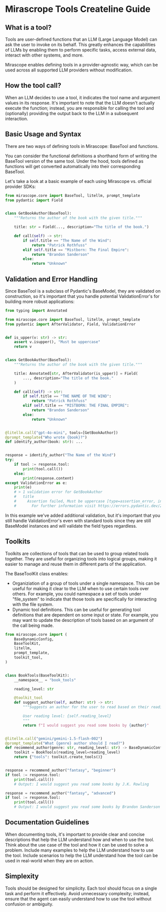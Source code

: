 # Mirascrope Tools Createline Guide

## What is a tool?

Tools are user-defined functions that an LLM (Large Language Model) can ask the user to invoke on its behalf. This greatly enhances the capabilities of LLMs by enabling them to perform specific tasks, access external data, interact with other systems, and more.

Mirascope enables defining tools in a provider-agnostic way, which can be used across all supported LLM providers without modification.

## How the tool call?

When an LLM decides to use a tool, it indicates the tool name and argument values in its response. It's important to note that the LLM doesn't actually execute the function; instead, you are responsible for calling the tool and (optionally) providing the output back to the LLM in a subsequent interaction. 

## Basic Usage and Syntax 

There are two ways of defining tools in Mirascope: BaseTool and functions.

You can consider the functional definitions a shorthand form of writing the BaseTool version of the same tool. Under the hood, tools defined as functions will get converted automatically into their corresponding BaseTool.

Let's take a look at a basic example of each using Mirascope vs. official provider SDKs:
```python
from mirascope.core import BaseTool, litellm, prompt_template
from pydantic import Field


class GetBookAuthor(BaseTool):
    """Returns the author of the book with the given title."""

    title: str = Field(..., description="The title of the book.")

    def call(self) -> str:
        if self.title == "The Name of the Wind":
            return "Patrick Rothfuss"
        elif self.title == "Mistborn: The Final Empire":
            return "Brandon Sanderson"
        else:
            return "Unknown"
```

## Validation and Error Handling
Since BaseTool is a subclass of Pydantic's BaseModel, they are validated on construction, so it's important that you handle potential ValidationError's for building more robust applications:
```python
from typing import Annotated

from mirascope.core import BaseTool, litellm, prompt_template
from pydantic import AfterValidator, Field, ValidationError


def is_upper(v: str) -> str:
    assert v.isupper(), "Must be uppercase"
    return v


class GetBookAuthor(BaseTool):
    """Returns the author of the book with the given title."""

    title: Annotated[str, AfterValidator(is_upper)] = Field(
        ..., description="The title of the book."
    )

    def call(self) -> str:
        if self.title == "THE NAME OF THE WIND":
            return "Patrick Rothfuss"
        elif self.title == "MISTBORN: THE FINAL EMPIRE":
            return "Brandon Sanderson"
        else:
            return "Unknown"


@litellm.call("gpt-4o-mini", tools=[GetBookAuthor])
@prompt_template("Who wrote {book}?")
def identify_author(book: str): ...


response = identify_author("The Name of the Wind")
try:
    if tool := response.tool:
        print(tool.call())
    else:
        print(response.content)
except ValidationError as e:
    print(e)
    # > 1 validation error for GetBookAuthor
    #   title
    #     Assertion failed, Must be uppercase [type=assertion_error, input_value='The Name of the Wind', input_type=str]
    #       For further information visit https://errors.pydantic.dev/2.8/v/assertion_error
```

In this example we've added additional validation, but it's important that you still handle ValidationError's even with standard tools since they are still BaseModel instances and will validate the field types regardless.


## Toolkits

Toolkits are collections of tools that can be used to group related tools together. They are useful for organizing tools into logical groups, making it easier to manage and reuse them in different parts of the application.

The BaseToolKit class enables:

- Organiziation of a group of tools under a single namespace. This can be useful for making it clear to the LLM when to use certain tools over others. For example, you could namespace a set of tools under "file_system" to indicate that those tools are specifically for interacting with the file system.
- Dynamic tool definitions. This can be useful for generating tool definitions that are dependent on some input or state. For example, you may want to update the description of tools based on an argument of the call being made.

```python
from mirascope.core import (
    BaseDynamicConfig,
    BaseToolKit,
    litellm,
    prompt_template,
    toolkit_tool,
)


class BookTools(BaseToolKit):
    __namespace__ = "book_tools"

    reading_level: str

    @toolkit_tool
    def suggest_author(self, author: str) -> str:
        """Suggests an author for the user to read based on their reading level.

        User reading level: {self.reading_level}
        """
        return f"I would suggest you read some books by {author}"


@litellm.call("gemini/gemini-1.5-flash-002")
@prompt_template("What {genre} author should I read?")
def recommend_author(genre: str, reading_level: str) -> BaseDynamicConfig:
    toolkit = BookTools(reading_level=reading_level)
    return {"tools": toolkit.create_tools()}


response = recommend_author("fantasy", "beginner")
if tool := response.tool:
    print(tool.call())
    # Output: I would suggest you read some books by J.K. Rowling

response = recommend_author("fantasy", "advanced")
if tool := response.tool:
    print(tool.call())
    # Output: I would suggest you read some books by Brandon Sanderson

```
## Documentation Guidelines

When documenting tools, it's important to provide clear and concise descriptions that help the LLM understand how and when to use the tool. Think about the use case of the tool and how it can be used to solve a problem. Include many examples to help the LLM understand how to use the tool. Include scenarios to help the LLM understand how the tool can be used in real-world when they are on action.


## Simplexity

Tools should be designed for simplicity. Each tool should focus on a single task and perform it effectively. Avoid unnecessary complexity; instead, ensure that the agent can easily understand how to use the tool without confusion or ambiguity.